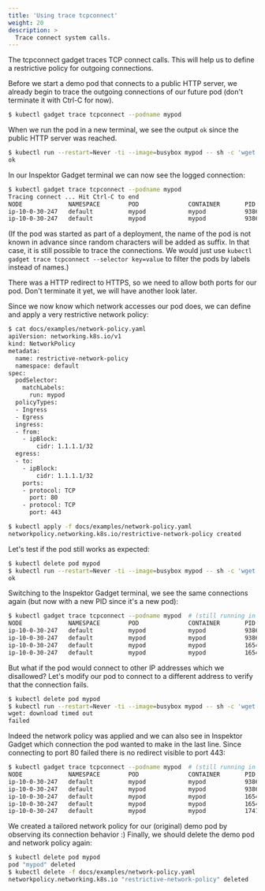 ```yaml
---
title: 'Using trace tcpconnect'
weight: 20
description: >
  Trace connect system calls.
---
```


The tcpconnect gadget traces TCP connect calls.
This will help us to define a restrictive policy for outgoing connections.

Before we start a demo pod that connects to a public HTTP server, we already begin to trace
the outgoing connections of our future pod (don't terminate it with Ctrl-C for now).


```bash
$ kubectl gadget trace tcpconnect --podname mypod
```

When we run the pod in a new terminal, we see the output `ok` since the public HTTP server was reached.

```bash
$ kubectl run --restart=Never -ti --image=busybox mypod -- sh -c 'wget -q -O /dev/null -T 3 http://1.1.1.1 && echo ok || echo failed'
ok
```

In our Inspektor Gadget terminal we can now see the logged connection:

```bash
$ kubectl gadget trace tcpconnect --podname mypod
Tracing connect ... Hit Ctrl-C to end
NODE             NAMESPACE        POD              CONTAINER       PID    COMM         IP SADDR            DADDR            DPORT
ip-10-0-30-247   default          mypod            mypod           9386   wget         4  172.17.0.3       1.1.1.1          80
ip-10-0-30-247   default          mypod            mypod           9386   wget         4  172.17.0.3       1.1.1.1          443
```

(If the pod was started as part of a deployment, the name of the pod is not known
in advance since random characters will be added as suffix.
In that case, it is still possible to trace the connections. We would just
use `kubectl gadget trace tcpconnect --selector key=value` to filter the pods by
labels instead of names.)

There was a HTTP redirect to HTTPS, so we need to allow both ports for our pod.
Don't terminate it yet, we will have another look later.

Since we now know which network accesses our pod does, we can define and apply a very
restrictive network policy:

```bash
$ cat docs/examples/network-policy.yaml
apiVersion: networking.k8s.io/v1
kind: NetworkPolicy
metadata:
  name: restrictive-network-policy
  namespace: default
spec:
  podSelector:
    matchLabels:
      run: mypod
  policyTypes:
  - Ingress
  - Egress
  ingress:
  - from:
    - ipBlock:
        cidr: 1.1.1.1/32
  egress:
  - to:
    - ipBlock:
        cidr: 1.1.1.1/32
    ports:
    - protocol: TCP
      port: 80
    - protocol: TCP
      port: 443

$ kubectl apply -f docs/examples/network-policy.yaml
networkpolicy.networking.k8s.io/restrictive-network-policy created
```

Let's test if the pod still works as expected:

```bash
$ kubectl delete pod mypod
$ kubectl run --restart=Never -ti --image=busybox mypod -- sh -c 'wget -q -O /dev/null -T 3 http://1.1.1.1 && echo ok || echo failed'
ok

```

Switching to the Inspektor Gadget terminal, we see the same connections again
(but now with a new PID since it's a new pod):

```bash
$ kubectl gadget trace tcpconnect --podname mypod  # (still running in old terminal)
NODE             NAMESPACE        POD              CONTAINER       PID    COMM         IP SADDR            DADDR            DPORT
ip-10-0-30-247   default          mypod            mypod           9386                wget         4  10.2.232.47      1.1.1.1          80  # (previous output)
ip-10-0-30-247   default          mypod            mypod           9386                wget         4  10.2.232.47      1.1.1.1          443 # (previous output)
ip-10-0-30-247   default          mypod            mypod           16547               wget         4  10.2.232.51      1.1.1.1          80
ip-10-0-30-247   default          mypod            mypod           16547               wget         4  10.2.232.51      1.1.1.1          443
```

But what if the pod would connect to other IP addresses which we disallowed?
Let's modify our pod to connect to a different address to verify that the connection fails.

```bash
$ kubectl delete pod mypod
$ kubectl run --restart=Never -ti --image=busybox mypod -- sh -c 'wget -q -O /dev/null -T 3 http://1.0.0.1 && echo ok || echo failed'
wget: download timed out
failed
```

Indeed the network policy was applied and we can also see in Inspektor Gadget which
connection the pod wanted to make in the last line. Since connecting to port 80 failed
there is no redirect visible to port 443:

```bash
$ kubectl gadget trace tcpconnect --podname mypod  # (still running in old terminal)
NODE             NAMESPACE        POD              CONTAINER       PID    COMM         IP SADDR            DADDR            DPORT
ip-10-0-30-247   default          mypod            mypod           9386   wget         4  10.2.232.47      1.1.1.1          80  # (previous output)
ip-10-0-30-247   default          mypod            mypod           9386   wget         4  10.2.232.47      1.1.1.1          443 # (previous output)
ip-10-0-30-247   default          mypod            mypod           16547  wget         4  10.2.232.51      1.1.1.1          80  # (previous output)
ip-10-0-30-247   default          mypod            mypod           16547  wget         4  10.2.232.51      1.1.1.1          443 # (previous output)
ip-10-0-30-247   default          mypod            mypod           17418  wget         4  10.2.232.50      1.0.0.1          80
```

We created a tailored network policy for our (original) demo pod by observing its connection behavior :)
Finally, we should delete the demo pod and network policy again:

```bash
$ kubectl delete pod mypod
pod "mypod" deleted
$ kubectl delete -f docs/examples/network-policy.yaml
networkpolicy.networking.k8s.io "restrictive-network-policy" deleted
```

